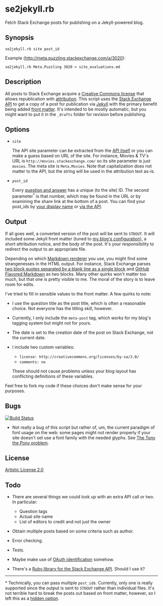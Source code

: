 # se2jekyll.rb

Fetch Stack Exchange posts for publishing on a Jekyll-powered blog.

## Synopsis

    se2jekyll.rb site post_id

Example (http://meta.puzzling.stackexchange.com/a/3020):

    se2jekyll.rb Meta.Puzzling 3020 > site_evaluations.md
   
## Description

All posts to Stack Exchange acquire a
[Creative Commons license](http://creativecommons.org/licenses/by-sa/3.0/)
that allows republication with
[attribution](http://blog.stackoverflow.com/2009/06/attribution-required/). This
script uses the
[Stack Exchange API](http://api.stackexchange.com/docs) to get a copy
of a post for publication via [Jekyll](http://jekyllrb.com/docs/home/)
with the primary benefit being added
[front matter](http://jekyllrb.com/docs/frontmatter/). It's intended
to be mostly automatic, but you might want to put it in the `_drafts`
folder for revision before publishing.

## Options

* `site`

  The API site parameter can be extracted from the
  [API itself](http://api.stackexchange.com/docs/sites#filter=!.UDMsw.ggx2QiCOe&run=true)
  or you can make a guess based on URL of the site. For instance,
  Movies & TV's URL is `http://movies.stackexchange.com/` so its site
  parameter is just `movies`. The meta site is `Meta.Movies`. Note
  that capitalization does not matter to the API, but the string will be used
  in the attribution text as-is.

* `post_id`

  Every
  [question and answer](http://meta.stackexchange.com/a/36716/1438)
  has a unique (to the site) ID. The second parameter<sup>*</sup> is
  that number, which may be found in the URL or by examining the share
  link at the bottom of a post. You can find your post_ids by
  [your display name](http://data.stackexchange.com/stackoverflow/query/316319/all-my-posts?Name=)
  or
  [via the API](https://api.stackexchange.com/docs/me-posts#pagesize=100&order=desc&sort=creation&filter=!-.5dQYOim_ef&site=stackoverflow&run=true).

## Output

If all goes well, a converted version of the post will be sent to
`STDOUT`. It will included some Jekyll front matter (tuned to
[my blog's configuration](https://github.com/jericson/jericson.github.io)),
a short attribution notice, and the body of the post. It's your
responsibility to redirect the output to an appropriate file.

Depending on which
[Markdown renderer](http://jekyllrb.com/docs/configuration/) you use,
you might find some strangenesses in the HTML output. For instance,
Stack Exchange parses
[two block quotes separated by a blank line as a single block](http://spec.commonmark.org/0.19/#example-154)
and
[GitHub Flavored Markdown](https://help.github.com/articles/github-flavored-markdown/)
as two blocks. Many other quirks won't matter too much, but that one
is pretty visible to me. The moral of the story is to leave room for
edits.

I've tried to fill in sensible values to the front matter. A few quirks to note:

* I use the question title as the post title, which is often a
  reasonable choice. Not everyone has the titling skill, however.

* Currently, I only include the `meta-post` tag, which works for my
  blog's tagging system but might not for yours.

* The date is set to the creation date of the post on Stack Exchange, not the current date.

* I include two custom variables:

  * `license: http://creativecommons.org/licenses/by-sa/3.0/`
  * `comments: no`

  These should not cause problems unless your blog layout has
  conflicting definitions of these variables.

Feel free to fork my code if these choices don't make sense for your purposes.

## Bugs

[![Build Status](https://travis-ci.org/jericson/se2jekyll.rb.svg?branch=master)](https://travis-ci.org/jericson/se2jekyll.rb)

* Not really a bug of this script but rather of, um, the current
  paradigm of font usage on the web: some pages might not render
  properly if your site doesn't set use a font family with the needed
  glyphs. See
  [The Tony the Pony problem](https://jericson.github.io/2018/12/17/tony_the_pony.html). 

## License

[Artistic License 2.0](https://github.com/jericson/se2jekyll.rb/blob/master/LICENSE)

## Todo

* There are several things we could look up with an extra API call or two. In particular:

  * Question tags
  * Actual site name
  * List of editors to credit and not just the owner

* Obtain multiple posts based on some criteria such as author.

* Error checking.

* Tests.

* Maybe make use of [OAuth identification](https://api.stackexchange.com/docs/authentication) somehow.
  <!-- http://stackapps.com/apps/oauth/view/4850 -->

* There's a
  [Ruby library for the Stack Exchange API](https://github.com/raysrashmi/ruby-stackoverflow). Should
  I use it?

---

\* Technically, you can pass multiple `post_id`s. Currently, only
      one is really supported since the output is sent to `STDOUT`
      rather than individual files. It's not terrible hard to break
      the posts out based on front matter, however, so I left this as
      a
      [hidden option](http://www.in-n-out.com/menu/not-so-secret-menu.aspx).

<!--  LocalWords:  jekyll rb LocalWords sa se md frontmatter Todo io
 -->
<!--  LocalWords:  STDOUT aspx renderer strangenesses GitHub
 -->
<!--  LocalWords:  creativecommons stackoverflow
 -->
